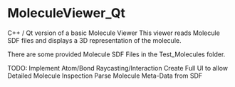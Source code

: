 # MoleculeViewer_Qt

C++ / Qt version of a basic Molecule Viewer
This viewer reads Molecule SDF files and displays a 3D representation of the molecule.

There are some provided Molecule SDF Files in the Test_Molecules folder.

TODO:
Implement Atom/Bond Raycasting/Interaction
Create Full UI to allow Detailed Molecule Inspection
Parse Molecule Meta-Data from SDF

